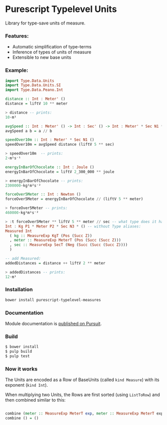 Purescript Typelevel Units
==========================


Library for type-save units of measure.

### Features:

- Automatic simplification of type-terms
- Inference of types of units of measure
- Extensible to new base units

### Example:

```purescript
import Type.Data.Units
import Type.Data.Units.SI
import Type.Data.Peano.Int

distance :: Int : Meter' ()
distance = liftV 10 ** meter

> distance -- prints:
10·m¹

avgSpeed :: Int : Meter' () -> Int : Sec' () -> Int : Meter' * Sec N1 * ()
avgSpeed a b = a // b

speedOver10m :: Int : Meter' * Sec N1 ()
speedOver10m = avgSpeed distance (liftV 5 ** sec)

> speedOver10m  -- prints:
2·m¹s⁻¹

energyInBarOfChocolate :: Int : Joule ()
energyInBarOfChocolate = liftV 2_300_000 ** joule

> energyInBarOfChocolate -- prints:
2300000·kg¹m²s⁻²

forceOver5Meter :: Int : Newton ()
forceOver5Meter = energyInBarOfChocolate // (liftV 5 ** meter)

> forceOver5Meter -- prints:
460000·kg¹m¹s⁻²

> :t forceOver5Meter ** liftV 5 ** meter // sec -- what type does it have?
Int : Kg P1 * Meter P2 * Sec N3 * () -- without Type aliases:
Measured Int                                           
  ( kg :: MeasureExp KgT (Pos (Succ Z))                
  , meter :: MeasureExp MeterT (Pos (Succ (Succ Z)))   
  , sec :: MeasureExp SecT (Neg (Succ (Succ (Succ Z))))
  )

-- add Measured:
addedDistances = distance ++ liftV 2 ** meter

> addedDistances -- prints:
12·m¹

```

### Installation

```bash
bower install purescript-typelevel-measures
```

### Documentation

Module documentation is [published on Pursuit](https://pursuit.purescript.org/packages/purescript-typelevel-measures/).

### Build

```bash
$ bower install
$ pulp build
$ pulp test
```

### Now it works

The Units are encoded as a Row of BaseUnits (called `kind Measure`) with its exponent (`kind Int`).

When multiplying two Units, the Rows are first sorted (using `ListToRow`) and then combined similar to this:

```haskell

combine (meter :: MeasureExp MeterT exp, meter :: MeasureExp MeterT exp2 | tail) = (meter :: MeasureExp MeterT (exp + exp2) | combine tail)
combine () = ()
```